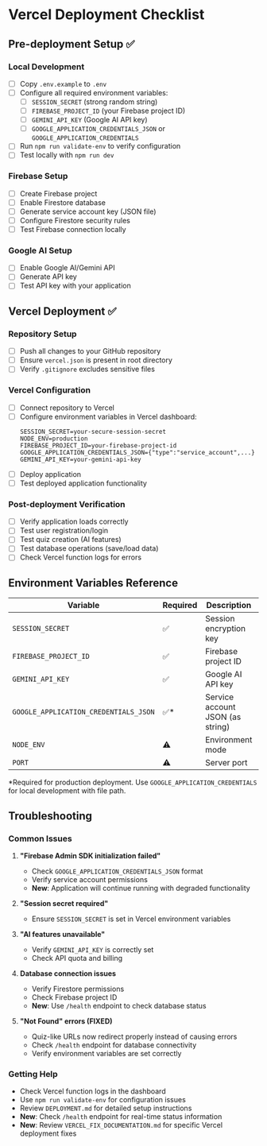 # Vercel Deployment Checklist

## Pre-deployment Setup ✅

### Local Development
- [ ] Copy `.env.example` to `.env`
- [ ] Configure all required environment variables:
  - [ ] `SESSION_SECRET` (strong random string)
  - [ ] `FIREBASE_PROJECT_ID` (your Firebase project ID)
  - [ ] `GEMINI_API_KEY` (Google AI API key)
  - [ ] `GOOGLE_APPLICATION_CREDENTIALS_JSON` or `GOOGLE_APPLICATION_CREDENTIALS`
- [ ] Run `npm run validate-env` to verify configuration
- [ ] Test locally with `npm run dev`

### Firebase Setup
- [ ] Create Firebase project
- [ ] Enable Firestore database
- [ ] Generate service account key (JSON file)
- [ ] Configure Firestore security rules
- [ ] Test Firebase connection locally

### Google AI Setup
- [ ] Enable Google AI/Gemini API
- [ ] Generate API key
- [ ] Test API key with your application

## Vercel Deployment ✅

### Repository Setup
- [ ] Push all changes to your GitHub repository
- [ ] Ensure `vercel.json` is present in root directory
- [ ] Verify `.gitignore` excludes sensitive files

### Vercel Configuration
- [ ] Connect repository to Vercel
- [ ] Configure environment variables in Vercel dashboard:
  ```
  SESSION_SECRET=your-secure-session-secret
  NODE_ENV=production
  FIREBASE_PROJECT_ID=your-firebase-project-id
  GOOGLE_APPLICATION_CREDENTIALS_JSON={"type":"service_account",...}
  GEMINI_API_KEY=your-gemini-api-key
  ```
- [ ] Deploy application
- [ ] Test deployed application functionality

### Post-deployment Verification
- [ ] Verify application loads correctly
- [ ] Test user registration/login
- [ ] Test quiz creation (AI features)
- [ ] Test database operations (save/load data)
- [ ] Check Vercel function logs for errors

## Environment Variables Reference

| Variable | Required | Description | Example |
|----------|----------|-------------|---------|
| `SESSION_SECRET` | ✅ | Session encryption key | `your-super-secret-key-here` |
| `FIREBASE_PROJECT_ID` | ✅ | Firebase project ID | `synapse-note-12345` |
| `GEMINI_API_KEY` | ✅ | Google AI API key | `AIzaSy...` |
| `GOOGLE_APPLICATION_CREDENTIALS_JSON` | ✅* | Service account JSON (as string) | `{"type":"service_account",...}` |
| `NODE_ENV` | ⚠️ | Environment mode | `production` (auto-set by Vercel) |
| `PORT` | ⚠️ | Server port | `3000` (auto-set by Vercel) |

*Required for production deployment. Use `GOOGLE_APPLICATION_CREDENTIALS` for local development with file path.

## Troubleshooting

### Common Issues
1. **"Firebase Admin SDK initialization failed"**
   - Check `GOOGLE_APPLICATION_CREDENTIALS_JSON` format
   - Verify service account permissions
   - **New**: Application will continue running with degraded functionality

2. **"Session secret required"**
   - Ensure `SESSION_SECRET` is set in Vercel environment variables

3. **"AI features unavailable"**
   - Verify `GEMINI_API_KEY` is correctly set
   - Check API quota and billing

4. **Database connection issues**
   - Verify Firestore permissions
   - Check Firebase project ID
   - **New**: Use `/health` endpoint to check database status

5. **"Not Found" errors (FIXED)**
   - Quiz-like URLs now redirect properly instead of causing errors
   - Check `/health` endpoint for database connectivity
   - Verify environment variables are set correctly

### Getting Help
- Check Vercel function logs in the dashboard
- Use `npm run validate-env` for configuration issues
- Review `DEPLOYMENT.md` for detailed setup instructions
- **New**: Check `/health` endpoint for real-time status information
- **New**: Review `VERCEL_FIX_DOCUMENTATION.md` for specific Vercel deployment fixes